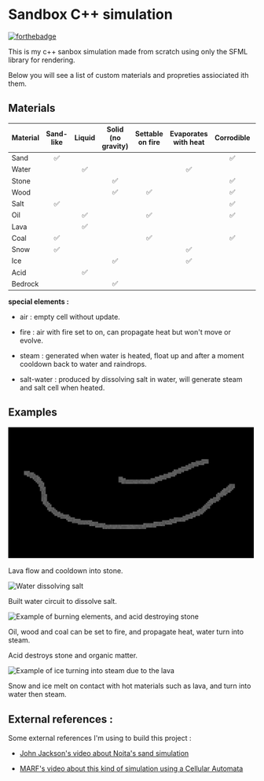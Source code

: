 # Sandbox C++ simulation

[![forthebadge](https://forthebadge.com/images/badges/made-with-c-plus-plus.svg)](https://forthebadge.com)

This is my c++ sanbox simulation made from scratch using only the SFML library for rendering.

Below you will see a list of custom materials and propreties assiociated ith them.

## Materials

| Material | Sand-like | Liquid | Solid (no gravity) | Settable on fire | Evaporates with heat | Corrodible | Can generate heat | Water soluble |
|:-------- |:---------:|:------:|:------------------:|:----------------:|:--------------------:|:----------:|:-----------------:|:-------------:|
| Sand     | ✅         |        |                    |                  |                      | ✅          |                   |               |
| Water    |           | ✅      |                    |                  | ✅                    |            |                   |               |
| Stone    |           |        | ✅                  |                  |                      | ✅          |                   |               |
| Wood     |           |        | ✅                  | ✅                |                      | ✅          | ✅                 |               |
| Salt     | ✅         |        |                    |                  |                      | ✅          |                   | ✅             |
| Oil      |           | ✅      |                    | ✅                |                      | ✅          | ✅                 |               |
| Lava     |           | ✅      |                    |                  |                      |            | ✅                 |               |
| Coal     | ✅         |        |                    | ✅                |                      | ✅          | ✅                 |               |
| Snow     | ✅         |        |                    |                  | ✅                    |            |                   | ✅             |
| Ice      |           |        | ✅                  |                  | ✅                    |            |                   | ✅             |
| Acid     |           | ✅      |                    |                  |                      |            |                   |               |
| Bedrock  |           |        | ✅                  |                  |                      |            |                   |               |

**special elements :**

- air : empty cell without update.

- fire : air with fire set to on, can propagate heat but won't move or evolve.

- steam : generated when water is heated, float up and after a moment cooldown back to water and raindrops.

- salt-water : produced by dissolving salt in water, will generate steam and salt cell when heated.

## Examples

<img title="" src="img/lava.gif" alt="Lava flow simulation" width="500">

Lava flow and cooldown into stone.

<img title="" src="img/water_salt.gif" alt="Water dissolving salt" width="500">

Built water circuit to dissolve salt.

<img title="" src="img/oil_coal_wood_acid_vapor.gif" alt="Example of burning elements, and acid destroying stone" width="500">

Oil, wood and coal can be set to fire, and propagate heat, water turn into steam.

Acid destroys stone and organic matter.

<img title="" src="img/ice_snow.gif" alt="Example of ice turning into steam due to the lava" width="500">

Snow and ice melt on contact with hot materials such as lava, and turn into water then steam.

## External references :

Some external references I'm using to build this project : 

- [John Jackson's video about Noita's sand simulation](https://www.youtube.com/watch?v=VLZjd_Y1gJ8)

- [MARF's video about this kind of simulation using a Cellular Automata](youtube.com/watch?v=5Ka3tbbT-9E)
